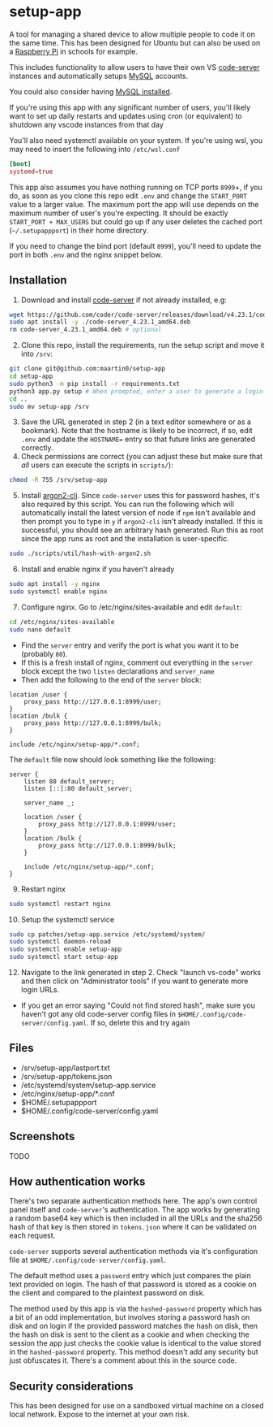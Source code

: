 # setup-app
A tool for managing a shared device to allow multiple people to code it on the same time.
This has been designed for Ubuntu but can also be used on a [Raspberry Pi](https://www.raspberrypi.org/) in schools for example.

This includes functionality to allow users to have their own VS [code-server](https://github.com/coder/code-server) instances and automatically setups [MySQL](https://www.mysql.com/) accounts.

You could also consider having [MySQL installed](https://ubuntu.com/server/docs/databases-mysql).

If you're using this app with any significant number of users, you'll likely want to set up daily restarts and updates using cron (or equivalent) to shutdown any vscode instances from that day

You'll also need systemctl available on your system. If you're using wsl, you may need to insert the following into `/etc/wsl.conf`
```conf
[boot]
systemd=true
```

This app also assumes you have nothing running on TCP ports `8999`+, if you do, as soon as you clone this repo edit `.env` and change the `START_PORT` value to a larger value. The maximum port the app will use depends on the maximum number of user's you're expecting. It should be exactly `START_PORT + MAX_USERS` but could go up if any user deletes the cached port (`~/.setupappport`) in their home directory. 

If you need to change the bind port (default `8999`), you'll need to update the port in both `.env` and the nginx snippet below.

## Installation
1. Download and install [code-server](https://github.com/coder/code-server/releases/latest) if not already installed, e.g:
```bash
wget https://github.com/coder/code-server/releases/download/v4.23.1/code-server_4.23.1_amd64.deb
sudo apt install -y ./code-server_4.23.1_amd64.deb
rm code-server_4.23.1_amd64.deb # optional
```
2. Clone this repo, install the requirements, run the setup script and move it into `/srv`:
```bash
git clone git@github.com:maartin0/setup-app
cd setup-app
sudo python3 -m pip install -r requirements.txt
python3 app.py setup # When prompted, enter a user to generate a login URL for
cd ..
sudo mv setup-app /srv
```
3. Save the URL generated in step 2 (in a text editor somewhere or as a bookmark). Note that the hostname is likely to be incorrect, if so, edit `.env` and update the `HOSTNAME=` entry so that future links are generated correctly.
4. Check permissions are correct (you can adjust these but make sure that *all* users can execute the scripts in `scripts/`):
```bash
chmod -R 755 /srv/setup-app
```
5. Install [argon2-cli](https://www.npmjs.com/package/argon2-cli). Since `code-server` uses this for password hashes, it's also required by this script. You can run the following which will automatically install the latest version of node if `npm` isn't available and then prompt you to type in `y` if `argon2-cli` isn't already installed. If this is successful, you should see an arbitrary hash generated. Run this as root since the app runs as root and the installation is user-specific.
```bash
sudo ./scripts/util/hash-with-argon2.sh
```
6. Install and enable nginx if you haven't already
```bash
sudo apt install -y nginx
sudo systemctl enable nginx
```
7. Configure nginx. Go to /etc/nginx/sites-available and edit `default`:
```bash
cd /etc/nginx/sites-available
sudo nano default
```
* Find the `server` entry and verify the port is what you want it to be (probably `80`). 
* If this is a fresh install of nginx, comment out everything in the `server` block except the two `listen` declarations and `server_name`
* Then add the following to the end of the `server` block:
```
location /user {
    proxy_pass http://127.0.0.1:8999/user;
}
location /bulk {
    proxy_pass http://127.0.0.1:8999/bulk;
}

include /etc/nginx/setup-app/*.conf;
```
The `default` file now should look something like the following:
```
server {
    listen 80 default_server;
    listen [::]:80 default_server;
    
    server_name _;

    location /user {
        proxy_pass http://127.0.0.1:8999/user;
    }
    location /bulk {
        proxy_pass http://127.0.0.1:8999/bulk;
    }

    include /etc/nginx/setup-app/*.conf;
}
```
9. Restart nginx
```bash
sudo systemctl restart nginx
```
10. Setup the systemctl service
```bash
sudo cp patches/setup-app.service /etc/systemd/system/
sudo systemctl daemon-reload
sudo systemctl enable setup-app
sudo systemctl start setup-app
```
12. Navigate to the link generated in step 2. Check "launch vs-code" works and then click on "Administrator tools" if you want to generate more login URLs. 
* If you get an error saying "Could not find stored hash", make sure you haven't got any old code-server config files in `$HOME/.config/code-server/config.yaml`. If so, delete this and try again

## Files

* /srv/setup-app/lastport.txt
* /srv/setup-app/tokens.json
* /etc/systemd/system/setup-app.service
* /etc/nginx/setup-app/*.conf
* $HOME/.setupappport
* $HOME/.config/code-server/config.yaml

## Screenshots
TODO

## How authentication works
There's two separate authentication methods here. The app's own control panel itself and `code-server`'s authentication.
The app works by generating a random base64 key which is then included in all the URLs and the sha256 hash of that key is then stored in `tokens.json` where it can be validated on each request.

`code-server` supports several authentication methods via it's configuration file at `$HOME/.config/code-server/config.yaml`. 

The default method uses a `password` entry which just compares the plain text provided on login. The hash of that password is stored as a cookie on the client and compared to the plaintext password on disk.

The method used by this app is via the `hashed-password` property which has a bit of an odd implementation, but involves storing a password hash on disk and on login if the provided password matches the hash on disk, then the hash on disk is sent to the client as a cookie and when checking the session the app just checks the cookie value is identical to the value stored in the `hashed-password` property. This method doesn't add any security but just obfuscates it. There's a comment about this in the source code.

## Security considerations
This has been designed for use on a sandboxed virtual machine on a closed local network. Expose to the internet at your own risk.